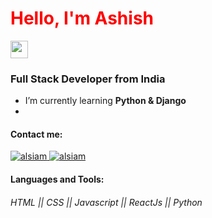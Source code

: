 <h1 align="left"><span style="color:red">Hello, I'm Ashish</span></h1>
<img src="https://media.giphy.com/media/hvRJCLFzcasrR4ia7z/giphy.gif" width="28">
<h3 align="left">Full Stack Developer from India</h3>

-  I’m currently learning **Python & Django**
- 
#### Contact me: 
<p align="left">
 <a href="https://alsiam.com" target="blank">
  <img src="https://img.shields.io/badge/Website-DC143C?style=for-the-badge&logo=medium&logoColor=white" alt="alsiam" />
 </a>
 <a href="https://linkedin.com/in/al-siam" target="_blank">
  <img src="https://img.shields.io/badge/LinkedIn-0077B5?style=for-the-badge&logo=linkedin&logoColor=white" alt="alsiam"/>
 </a>





#### Languages and Tools: 
###### HTML || CSS || Javascript || ReactJs || Python 


